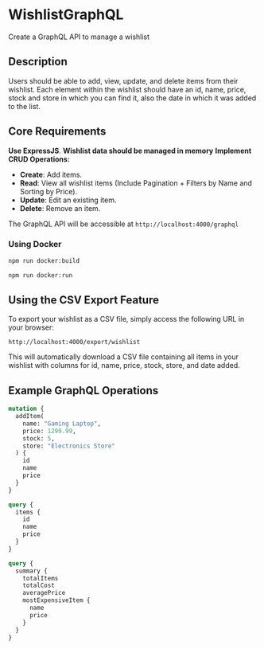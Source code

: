 # WishlistGraphQL
Create a GraphQL API to manage a wishlist

## Description

Users should be able to add, view, update, and delete items from their wishlist. Each element within the wishlist should have an id, name, price, stock and store in which you can find it, also the date in which it was added to the list.

## Core Requirements

**Use ExpressJS**.
**Wishlist data should be managed in memory**
**Implement CRUD Operations:**
   * **Create**: Add items.
   * **Read**: View all wishlist items (Include Pagination + Filters by Name and Sorting by Price).
   * **Update**: Edit an existing item.
   * **Delete**: Remove an item.


The GraphQL API will be accessible at `http://localhost:4000/graphql`

### Using Docker

```bash
npm run docker:build

npm run docker:run
```

## Using the CSV Export Feature

To export your wishlist as a CSV file, simply access the following URL in your browser:

```
http://localhost:4000/export/wishlist
```

This will automatically download a CSV file containing all items in your wishlist with columns for id, name, price, stock, store, and date added.

## Example GraphQL Operations

```graphql
mutation {
  addItem(
    name: "Gaming Laptop", 
    price: 1299.99, 
    stock: 5, 
    store: "Electronics Store"
  ) {
    id
    name
    price
  }
}

query {
  items {
    id
    name
    price
  }
}

query {
  summary {
    totalItems
    totalCost
    averagePrice
    mostExpensiveItem {
      name
      price
    }
  }
}
```